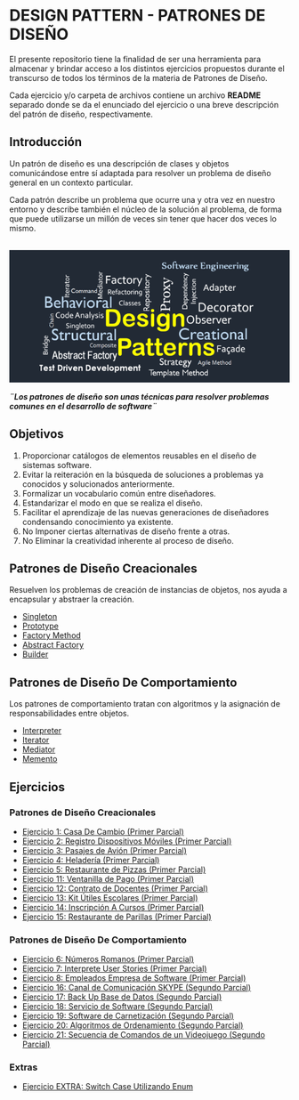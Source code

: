 # DESIGN PATTERN - PATRONES DE DISEÑO
El presente repositorio tiene la finalidad de ser una herramienta para almacenar y brindar acceso a los distintos ejercicios propuestos durante el transcurso de todos los términos de la materia de Patrones de Diseño.

Cada ejercicio y/o carpeta de archivos contiene un archivo **README** separado donde se da el enunciado del ejercicio o una breve descripción del patrón de diseño, respectivamente.

## Introducción
Un patrón de diseño es una descripción de clases y objetos comunicándose entre sí adaptada para resolver un problema de diseño general en un contexto particular.

Cada patrón describe un problema que ocurre una y otra vez en nuestro entorno y describe también el núcleo de la solución al problema, de forma que puede utilizarse un millón de veces sin tener que hacer dos veces lo mismo.</br>
 </br>
 <p align="center">
    <img src="https://github.com/AleS900/prueba/blob/master/assets/1_nwakpRp_GabhICWPNw5VDQ.png" />
 </p>

 ***¨Los patrones de diseño son unas técnicas para resolver problemas comunes en el desarrollo de software¨***</br>

## Objetivos
1. Proporcionar catálogos de elementos reusables en el diseño de sistemas software.
2. Evitar la reiteración en la búsqueda de soluciones a problemas ya conocidos y solucionados anteriormente.
3. Formalizar un vocabulario común entre diseñadores.
4. Estandarizar el modo en que se realiza el diseño.
5. Facilitar el aprendizaje de las nuevas generaciones de diseñadores condensando conocimiento ya existente.
6. No Imponer ciertas alternativas de diseño frente a otras.
7. No Eliminar la creatividad inherente al proceso de diseño.</br>

## Patrones de Diseño Creacionales
Resuelven los problemas de creación de instancias de objetos, nos ayuda a encapsular y
abstraer la creación.

-  [Singleton](https://github.com/AleS900/Design_Patterns/tree/main/src/main/java/singleton)
-  [Prototype](https://github.com/AleS900/Design_Patterns/tree/main/src/main/java/prototype)
-  [Factory Method](https://github.com/AleS900/Design_Patterns/tree/main/src/main/java/factoryMethod)
-  [Abstract Factory](https://github.com/AleS900/Design_Patterns/tree/main/src/main/java/abstractFactory)
-  [Builder](https://github.com/AleS900/Design_Patterns/tree/main/src/main/java/builder)

## Patrones de Diseño De Comportamiento
Los patrones de comportamiento tratan con algoritmos y la asignación de responsabilidades entre objetos.
-  [Interpreter](https://github.com/AleS900/Design_Patterns/tree/main/src/main/java/interpreter)
-  [Iterator](https://github.com/AleS900/Design_Patterns/tree/main/src/main/java/iterator)
-  [Mediator](https://github.com/AleS900/Design_Patterns/tree/main/src/main/java/mediator)
-  [Memento](https://github.com/AleS900/Design_Patterns/tree/main/src/main/java/memento)

## Ejercicios
### Patrones de Diseño Creacionales
-  [Ejercicio 1: Casa De Cambio (Primer Parcial)](https://github.com/AleS900/Design_Patterns/tree/main/src/main/java/singleton/e1_casa_de_cambios)
-  [Ejercicio 2: Registro Dispositivos Móviles (Primer Parcial)](https://github.com/AleS900/Design_Patterns/tree/main/src/main/java/prototype/e2_celulares)
-  [Ejercicio 3: Pasajes de Avión (Primer Parcial)](https://github.com/AleS900/Design_Patterns/tree/main/src/main/java/factoryMethod/e3_pasajes_aerolinea)
-  [Ejercicio 4: Heladería (Primer Parcial)](https://github.com/AleS900/Design_Patterns/tree/main/src/main/java/abstractFactory/e4_heladeria)
-  [Ejercicio 5: Restaurante de Pizzas (Primer Parcial)](https://github.com/AleS900/Design_Patterns/tree/main/src/main/java/builder/e5_restaurante_de_pizzas)
-  [Ejercicio 11: Ventanilla de Pago (Primer Parcial)](https://github.com/AleS900/Design_Patterns/tree/main/src/main/java/singleton/e11_ventanilla_de_pago)
-  [Ejercicio 12: Contrato de Docentes (Primer Parcial)](https://github.com/AleS900/Design_Patterns/tree/main/src/main/java/prototype/e12_contrato_de_docentes)
-  [Ejercicio 13: Kit Útiles Escolares (Primer Parcial)](https://github.com/AleS900/Design_Patterns/tree/main/src/main/java/factoryMethod/e13_kit_utiles_escolares)
-  [Ejercicio 14: Inscripción A Cursos (Primer Parcial)](https://github.com/AleS900/Design_Patterns/tree/main/src/main/java/abstractFactory/e14_inscripcion_a_cursos)
-  [Ejercicio 15: Restaurante de Parillas (Primer Parcial)](https://github.com/AleS900/Design_Patterns/tree/main/src/main/java/builder/e10_restaurante_de_parrillas)

### Patrones de Diseño De Comportamiento
-  [Ejercicio 6: Números Romanos (Primer Parcial)](https://github.com/AleS900/Design_Patterns/tree/main/src/main/java/interpreter/e6_numeros_romanos)
-  [Ejercicio 7: Interprete User Stories (Primer Parcial)](https://github.com/AleS900/Design_Patterns/tree/main/src/main/java/interpreter/e7_interprete_user_stories)
-  [Ejercicio 8: Empleados Empresa de Software (Primer Parcial)](https://github.com/AleS900/Design_Patterns/tree/main/src/main/java/iterator/e8_empresa_de_software)
-  [Ejercicio 16: Canal de Comunicación SKYPE (Segundo Parcial)](https://github.com/AleS900/Design_Patterns/tree/main/src/main/java/mediator/e16_canal_de_comunicacion_2P)
-  [Ejercicio 17: Back Up Base de Datos (Segundo Parcial)](https://github.com/AleS900/Design_Patterns/tree/main/src/main/java/memento/e17_back_up_base_de_datos_2P)
-  [Ejercicio 18: Servicio de Software (Segundo Parcial)](https://github.com/AleS900/Design_Patterns/tree/main/src/main/java/chainOfResponsability/e18_servicio_de_software_2P)
-  [Ejercicio 19: Software de Carnetización (Segundo Parcial)](https://github.com/AleS900/Design_Patterns/tree/main/src/main/java/chainOfResponsability/e19_software_de_carnetizacion_2P)
-  [Ejercicio 20: Algoritmos de Ordenamiento (Segundo Parcial)](https://github.com/AleS900/Design_Patterns/tree/main/src/main/java/chainOfResponsability/e20_algoritmos_de_ordenamiento)
-  [Ejercicio 21: Secuencia de Comandos de un Videojuego (Segundo Parcial)](https://github.com/AleS900/Design_Patterns/tree/main/src/main/java/command/e21_comandos_videojuegos_2P)

### Extras
-  [Ejercicio EXTRA: Switch Case Utilizando Enum](https://github.com/AleS900/Design_Patterns/blob/main/src/main/java/Extras/Switch_Enum.java)

